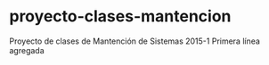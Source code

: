 # proyecto-clases-mantencion
Proyecto de  clases de Mantención de Sistemas 2015-1
Primera línea agregada
